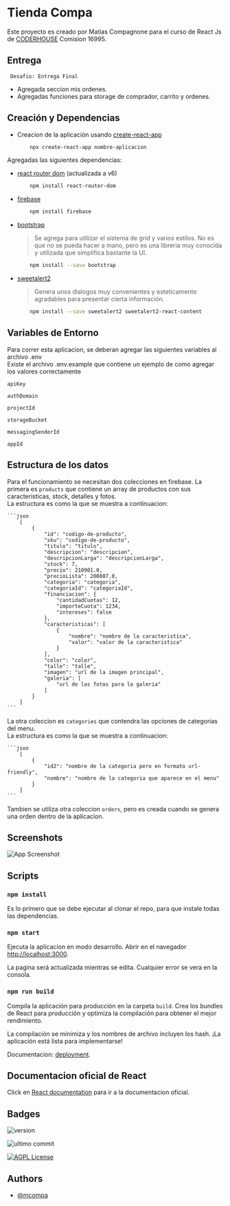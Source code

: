 # Tienda Compa

Este proyecto es creado por Matias Compagnone para el curso de React Js de
 [CODERHOUSE](https://www.coderhouse.com/) Comision 16995.

## Entrega

``` Desafio: Entrega Final```

- Agregada seccion mis ordenes.
- Agregadas funciones para storage de comprador, carrito y ordenes.


## Creación y Dependencias

- Creacion de la aplicación usando [create-react-app](https://github.com/facebook/create-react-app)
    ```bash
        npx create-react-app nombre-aplicacion
    ```

Agregadas las siguientes dependencias:

- [react router dom](https://reactrouter.com/docs/en/v6/getting-started/overview)  (actualizada a v6)
    ```bash
        npm install react-router-dom
    ```
- [firebase](https://firebase.google.com/docs/web/setup?hl=es) 
    ```bash
        npm install firebase
    ```
- [bootstrap](https://getbootstrap.com/) 
    > Se agrega para utilizar el sistema de grid y varios estilos. No es que no se pueda hacer a mano, pero es una 
    libreria muy conocida y utilizada que simplifica bastante la UI.

    ```bash
        npm install --save bootstrap
    ```
- [sweetalert2](https://github.com/sweetalert2/sweetalert2-react-content)  
    > Genera unos dialogos muy convenientes y esteticamente agradables para presentar cierta información.
    
    ```bash
        npm install --save sweetalert2 sweetalert2-react-content
    ```

## Variables de Entorno

Para correr esta aplicacion, se deberan agregar las siguientes variables al archivo .env \
Existe el archivo .env.example que contiene un ejemplo de como agregar los valores correctamente

`apiKey`

`authDomain`

`projectId`

`storageBucket`

`messagingSenderId`

`appId`


## Estructura de los datos

Para el funcionamiento se necesitan dos colecciones en firebase. 
La primera es `products` que contiene un array de productos con sus caracteristicas, stock, detalles y fotos. \
La estructura es como la que se muestra a continuacion:

    ```json
        [
            {
                "id": "codigo-de-producto",
                "sku": "codigo-de-producto",
                "titulo": "titulo",
                "descripcion": "descripcion",
                "descripcionLarga": "descripcionLarga",
                "stock": 7,
                "precio": 210901.0,
                "precioLista": 200807.0,
                "categoria": "categoria",
                "categoriaId": "categoriaId",
                "financiacion": {
                    "cantidadCuotas": 12,
                    "importeCuota": 1234,
                    "intereses": false
                },
                "caracteristicas": [
                    {
                        "nombre": "nombre de la caracteristica",
                        "valor": "valor de la caracteristica"
                    }
                ],
                "color": "color",
                "talle": "talle",
                "imagen": "url de la imagen principal",
                "galeria": [
                    "url de las fotos para la galeria"
                ]
            }
        ]
    ```

La otra coleccion es `categories` que contendra las opciones de categorias del menu. \
La estructura es como la que se muestra a continuacion:

    ```json
        [
            {
                "id2": "nombre de la categoria pero en formato url-friendly",
                "nombre": "nombre de la categoria que aparece en el menu"
            }
        ]
    ```

Tambien se utiliza otra coleccion `orders`, pero es creada cuando se genera una orden dentro de la aplicacion.

## Screenshots

![App Screenshot](https://via.placeholder.com/468x300?text=App+Screenshot+Here)

## Scripts 

### `npm install`

Es lo primero que se debe ejecutar al clonar el repo, para que instale todas 
las dependencias.


### `npm start`

Ejecuta la aplicacion en modo desarrollo. Abrir en el navegador 
[http://localhost:3000](http://localhost:3000).

La pagina será actualizada mientras se edita. Cualquier error se vera en la consola.


### `npm run build`

Compila la aplicación para producción en la carpeta `build`.
Crea los bundles de React para producción y optimiza la compilación 
para obtener el mejor rendimiento.

La compilación se minimiza y los nombres de archivo incluyen los hash.
¡La aplicación está lista para implementarse!

Documentacion: [deployment](https://facebook.github.io/create-react-app/docs/deployment).


## Documentacion oficial de React

Click en [React documentation](https://reactjs.org/) para ir a la documentacion oficial.


## Badges

![version](https://img.shields.io/static/v1?label=Version&message=0.1.14&color=green)

![ultimo commit](https://img.shields.io/github/last-commit/mcompa/tiendacompa)

[![AGPL License](https://img.shields.io/badge/license-AGPL-blue.svg)](http://www.gnu.org/licenses/agpl-3.0)


## Authors

- [@mcompa](https://www.github.com/mcompa)

